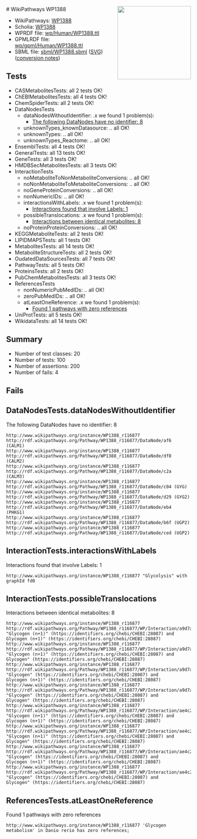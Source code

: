 <img style="float: right; width: 200px" src="../logo.png" />
# WikiPathways WP1388

* WikiPathways: [WP1388](https://identifiers.org/wikipathways:WP1388)
* Scholia: [WP1388](https://scholia.toolforge.org/wikipathways/WP1388)
* WPRDF file: [wp/Human/WP1388.ttl](../wp/Human/WP1388.ttl)
* GPMLRDF file: [wp/gpml/Human/WP1388.ttl](../wp/gpml/Human/WP1388.ttl)
* SBML file: [sbml/WP1388.sbml](../sbml/WP1388.sbml) ([SVG](../sbml/WP1388.svg)) ([conversion notes](../sbml/WP1388.txt))

## Tests
* CASMetabolitesTests: all 2 tests OK!
* ChEBIMetabolitesTests: all 4 tests OK!
* ChemSpiderTests: all 2 tests OK!
* DataNodesTests
    * dataNodesWithoutIdentifier: .x we found 1 problem(s):
        * [The following DataNodes have no identifier: 8](#d2d32fa7)
    * unknownTypes_knownDatasource: .. all OK!
    * unknownTypes: .. all OK!
    * unknownTypes_Reactome: .. all OK!
* EnsemblTests: all 4 tests OK!
* GeneralTests: all 13 tests OK!
* GeneTests: all 3 tests OK!
* HMDBSecMetabolitesTests: all 3 tests OK!
* InteractionTests
    * noMetaboliteToNonMetaboliteConversions: .. all OK!
    * noNonMetaboliteToMetaboliteConversions: .. all OK!
    * noGeneProteinConversions: .. all OK!
    * nonNumericIDs: .. all OK!
    * interactionsWithLabels: .x we found 1 problem(s):
        * [Interactions found that involve Labels: 1](#630d2678)
    * possibleTranslocations: .x we found 1 problem(s):
        * [Interactions between identical metabolites: 8](#d59038cb)
    * noProteinProteinConversions: .. all OK!
* KEGGMetaboliteTests: all 2 tests OK!
* LIPIDMAPSTests: all 1 tests OK!
* MetabolitesTests: all 14 tests OK!
* MetaboliteStructureTests: all 2 tests OK!
* OudatedDataSourcesTests: all 7 tests OK!
* PathwayTests: all 5 tests OK!
* ProteinsTests: all 2 tests OK!
* PubChemMetabolitesTests: all 3 tests OK!
* ReferencesTests
    * nonNumericPubMedIDs: .. all OK!
    * zeroPubMedIDs: .. all OK!
    * atLeastOneReference: .x we found 1 problem(s):
        * [Found 1 pathways with zero references](#35eb778e)
* UniProtTests: all 5 tests OK!
* WikidataTests: all 14 tests OK!


## Summary

* Number of test classes: 20
* Number of tests: 100
* Number of assertions: 200
* Number of fails: 4

## Fails

<a name="d2d32fa7" />

## DataNodesTests.dataNodesWithoutIdentifier

The following DataNodes have no identifier: 8
```
http://www.wikipathways.org/instance/WP1388_r116877 http://rdf.wikipathways.org/Pathway/WP1388_r116877/DataNode/af6 (CALM1)
http://www.wikipathways.org/instance/WP1388_r116877 http://rdf.wikipathways.org/Pathway/WP1388_r116877/DataNode/df8 (CALM2)
http://www.wikipathways.org/instance/WP1388_r116877 http://rdf.wikipathways.org/Pathway/WP1388_r116877/DataNode/c2a (CALM3)
http://www.wikipathways.org/instance/WP1388_r116877 http://rdf.wikipathways.org/Pathway/WP1388_r116877/DataNode/c04 (GYG)
http://www.wikipathways.org/instance/WP1388_r116877 http://rdf.wikipathways.org/Pathway/WP1388_r116877/DataNode/d29 (GYG2)
http://www.wikipathways.org/instance/WP1388_r116877 http://rdf.wikipathways.org/Pathway/WP1388_r116877/DataNode/eb4 (PHKG1)
http://www.wikipathways.org/instance/WP1388_r116877 http://rdf.wikipathways.org/Pathway/WP1388_r116877/DataNode/b6f (UGP2)
http://www.wikipathways.org/instance/WP1388_r116877 http://rdf.wikipathways.org/Pathway/WP1388_r116877/DataNode/ced (UGP2)
```

<a name="630d2678" />

## InteractionTests.interactionsWithLabels

Interactions found that involve Labels: 1
```
http://www.wikipathways.org/instance/WP1388_r116877 "Glycolysis" with graphId fd0
```

<a name="d59038cb" />

## InteractionTests.possibleTranslocations

Interactions between identical metabolites: 8
```
http://www.wikipathways.org/instance/WP1388_r116877 http://rdf.wikipathways.org/Pathway/WP1388_r116877/WP/Interaction/a9d7a "Glycogen (n+1)" (https://identifiers.org/chebi/CHEBI:28087) and 
Glycogen (n+1)" (https://identifiers.org/chebi/CHEBI:28087)
http://www.wikipathways.org/instance/WP1388_r116877 http://rdf.wikipathways.org/Pathway/WP1388_r116877/WP/Interaction/a9d7a "Glycogen (n+1)" (https://identifiers.org/chebi/CHEBI:28087) and 
Glycogen" (https://identifiers.org/chebi/CHEBI:28087)
http://www.wikipathways.org/instance/WP1388_r116877 http://rdf.wikipathways.org/Pathway/WP1388_r116877/WP/Interaction/a9d7a "Glycogen" (https://identifiers.org/chebi/CHEBI:28087) and 
Glycogen (n+1)" (https://identifiers.org/chebi/CHEBI:28087)
http://www.wikipathways.org/instance/WP1388_r116877 http://rdf.wikipathways.org/Pathway/WP1388_r116877/WP/Interaction/a9d7a "Glycogen" (https://identifiers.org/chebi/CHEBI:28087) and 
Glycogen" (https://identifiers.org/chebi/CHEBI:28087)
http://www.wikipathways.org/instance/WP1388_r116877 http://rdf.wikipathways.org/Pathway/WP1388_r116877/WP/Interaction/ae4c2 "Glycogen (n+1)" (https://identifiers.org/chebi/CHEBI:28087) and 
Glycogen (n+1)" (https://identifiers.org/chebi/CHEBI:28087)
http://www.wikipathways.org/instance/WP1388_r116877 http://rdf.wikipathways.org/Pathway/WP1388_r116877/WP/Interaction/ae4c2 "Glycogen (n+1)" (https://identifiers.org/chebi/CHEBI:28087) and 
Glycogen" (https://identifiers.org/chebi/CHEBI:28087)
http://www.wikipathways.org/instance/WP1388_r116877 http://rdf.wikipathways.org/Pathway/WP1388_r116877/WP/Interaction/ae4c2 "Glycogen" (https://identifiers.org/chebi/CHEBI:28087) and 
Glycogen (n+1)" (https://identifiers.org/chebi/CHEBI:28087)
http://www.wikipathways.org/instance/WP1388_r116877 http://rdf.wikipathways.org/Pathway/WP1388_r116877/WP/Interaction/ae4c2 "Glycogen" (https://identifiers.org/chebi/CHEBI:28087) and 
Glycogen" (https://identifiers.org/chebi/CHEBI:28087)
```

<a name="35eb778e" />

## ReferencesTests.atLeastOneReference

Found 1 pathways with zero references
```
http://www.wikipathways.org/instance/WP1388_r116877 'Glycogen metabolism' in Danio rerio has zero references; 
```

